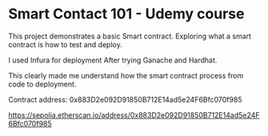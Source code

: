 # Smart Contact 101 - Udemy course

This project demonstrates a basic Smart contract. Exploring what a smart contract is how to test and deploy.

I used Infura for deployment After trying Ganache and Hardhat.

This clearly made me understand how the smart contract process from code to deployment.

Contract address: 0x883D2e092D91850B712E14ad5e24F6Bfc070f985

https://sepolia.etherscan.io/address/0x883D2e092D91850B712E14ad5e24F6Bfc070f985